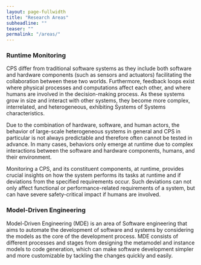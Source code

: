```yaml
---
layout: page-fullwidth
title: "Research Areas"
subheadline: ""
teaser: ""
permalink: "/areas/"
---
```



### Runtime Monitoring
<p style="line-height:85%"/>

CPS differ from traditional software systems as they include both software and hardware components (such as sensors and actuators) facilitating the collaboration between these two worlds. Furthermore, feedback loops exist where physical processes and computations affect each other, and where humans are involved in the decision-making process.
As these systems grow in size and interact with other systems, they become more complex, interrelated, and heterogeneous, exhibiting Systems of Systems characteristics.

Due to the combination of hardware, software, and human actors, the behavior of large-scale heterogeneous systems in general and CPS in particular is not always predictable and therefore often cannot be tested in advance. In many cases, behaviors only emerge at runtime due to complex interactions between the software and hardware components, humans, and their environment. 

Monitoring a CPS, and its constituent components, at runtime, provides crucial insights on how the system performs its tasks at runtime and if deviations from the specified requirements occur.
Such deviations can not only affect functional or performance-related requirements of a system, but can have severe safety-critical impact if humans are involved.





### Model-Driven Engineering
<p style="line-height:85%"/>

Model-Driven Engineering (MDE) is an area of Software engineering that aims to automate the development of software and systems by considering the models as the core of the development process.
MDE consists of different processes and stages from designing the metamodel and instance models to code generation, which can make software development simpler and more customizable by tackling the changes quickly and easily.
